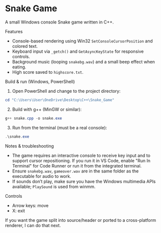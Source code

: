 # Snake Game

A small Windows console Snake game written in C++.

Features
- Console-based rendering using Win32 `SetConsoleCursorPosition` and colored text.
- Keyboard input via `_getch()` and `GetAsyncKeyState` for responsive controls.
- Background music (looping `snakebg.wav`) and a small beep effect when eating.
- High score saved to `highscore.txt`.

Build & run (Windows, PowerShell)
1. Open PowerShell and change to the project directory:

```powershell
cd "C:\Users\User\OneDrive\Desktop\C++\Snake_Game"
```

2. Build with g++ (MinGW or similar):

```powershell
g++ snake.cpp -o snake.exe
```

3. Run from the terminal (must be a real console):

```powershell
.\snake.exe
```

Notes & troubleshooting
- The game requires an interactive console to receive key input and to support cursor repositioning. If you run it in VS Code, enable "Run In Terminal" for Code Runner or run it from the integrated terminal.
- Ensure `snakebg.wav`, `gameover.wav` are in the same folder as the executable for audio to work.
- If sounds don’t play, make sure you have the Windows multimedia APIs available; `PlaySound` is used from winmm.

Controls
- Arrow keys: move
- X: exit

If you want the game split into source/header or ported to a cross-platform renderer, I can do that next.
